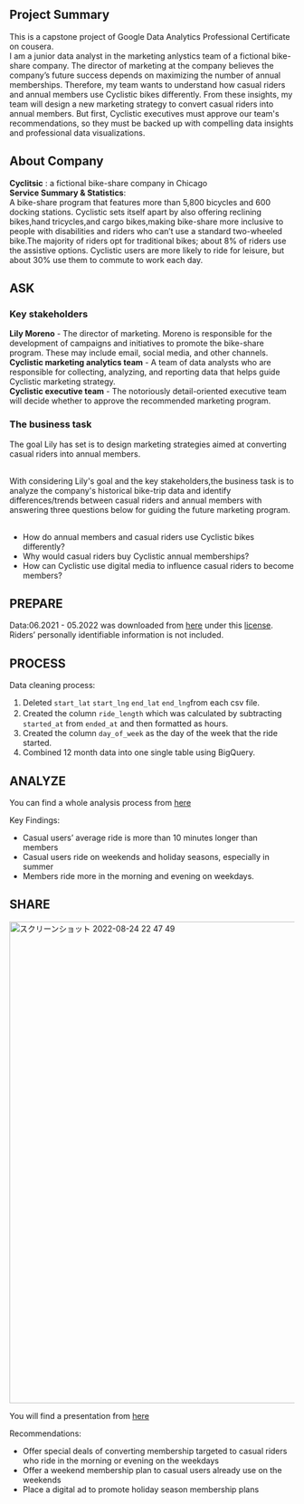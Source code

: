 ## Project Summary

This is a capstone project of Google Data Analytics Professional Certificate on cousera.<br>
I am a junior data analyst in the marketing anlystics team of a fictional bike-share company. The director of marketing at the company believes the company’s future success depends on maximizing the number of annual memberships. Therefore, my team wants to understand how casual riders and annual members use Cyclistic bikes differently. From these insights, my team will design a new marketing strategy to convert casual riders into annual members. But first, Cyclistic executives must approve our team's recommendations, so they must be backed up with compelling data insights and professional data visualizations.

## About Company
**Cyclitsic** : a fictional bike-share company in Chicago<br>
**Service Summary & Statistics**:<br>
A bike-share program that features more than 5,800 bicycles and 600 docking stations. Cyclistic sets itself apart by also offering reclining bikes,hand tricycles,and cargo bikes,making bike-share more inclusive to people with disabilities and riders who can’t use a standard two-wheeled bike.The majority of riders opt for traditional bikes; about 8% of riders use the assistive options. Cyclistic users are more likely to ride for leisure, but about 30% use them to commute to work each day.

## ASK
### Key stakeholders
**Lily Moreno** - The director of marketing. Moreno is responsible for the development of campaigns and initiatives to promote the bike-share program. These may include email, social media, and other channels.<br>
**Cyclistic marketing analytics team** - A team of data analysts who are responsible for collecting, analyzing, and reporting data that helps guide Cyclistic marketing strategy.<br>
**Cyclistic executive team** - The notoriously detail-oriented executive team will decide whether to approve the recommended marketing program.

### The business task
The goal Lily has set is to design marketing strategies aimed at converting casual riders into annual members.<br><br>

With considering Lily's goal and the key stakeholders,the business task is to analyze the company's historical bike-trip data and identify differences/trends between casual riders and annual members with answering three questions below for guiding the future marketing program.<br><br>

* How do annual members and casual riders use Cyclistic bikes differently?
* Why would casual riders buy Cyclistic annual memberships?
* How can Cyclistic use digital media to influence casual riders to become members?

## PREPARE    
Data:06.2021 - 05.2022 was downloaded from [here](https://divvy-tripdata.s3.amazonaws.com/index.html) under this [license](https://ride.divvybikes.com/data-license-agreement). Riders’ personally identifiable information is not included.

## PROCESS
Data cleaning process: 
1. Deleted `start_lat`	`start_lng`	`end_lat`	`end_lng`from each csv file.
2. Created the column `ride_length` which was calculated by subtracting　`started_at` from `ended_at` and then formatted as hours. 
3. Created the column `day_of_week` as the day of the week that the ride started.   
4. Combined 12 month data into one single table using BigQuery.

## ANALYZE
You can find a whole analysis process from [here](https://github.com/ooneri/Google-Data-Analytics_Cyclistic/blob/main/Analyze.sql)

Key Findings: 
- Casual users’ average ride is more than 10 minutes longer than members
- Casual users ride on weekends and holiday seasons, especially in summer
- Members ride more in the morning and evening on weekdays.

## SHARE

<img width="852" alt="スクリーンショット 2022-08-24 22 47 49" src="https://user-images.githubusercontent.com/27768556/186606198-8ecb92c7-37cd-4bec-bc6d-91d49cc085d4.png">

You will find a presentation from [here](https://docs.google.com/presentation/d/1GDMy8ohbnWCLAIxgxZ-mgp6IN6YnT62TezRtIEA3BeI/edit?usp=sharing)

Recommendations:
- Offer special deals of converting membership targeted to casual riders who ride in the morning or evening on the weekdays
- Offer a weekend membership plan to casual users already use on the weekends
- Place a digital ad to promote holiday season membership plans

